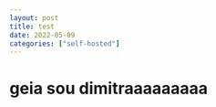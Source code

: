 ```yaml
---
layout: post
title: test
date: 2022-05-09
categories: ["self-hosted"]
---
```


# geia sou dimitraaaaaaaaa